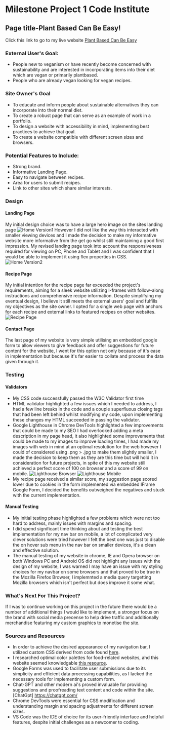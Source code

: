 # Milestone Project 1 Code Institute

## Page title-Plant Based Can Be Easy!

Click this link to go to my live website [Plant Based Can Be Easy](https://davet86.github.io/FirstProject/index.html)

### External User's Goal: 
* People new to veganism or have recently become concerned with sustainability and are interested in incorporating items into their diet which are vegan or primarily plantbased.
* People who are already vegan looking for vegan recipes.

### Site Owner's Goal
* To educate and inform people about sustainable alternatives they can incorporate into their normal diet.
* To create a robust page that can serve as an example of work in a portfolio.
* To design a website with accessibility in mind, implementing best practices to achieve that goal.
* To create a website compatible with different screen sizes and browsers.

### Potential Features to Include:
* Strong brand.
* Informative Landing Page.
* Easy to navigate between recipes.
* Area for users to submit recipes.
* Link to other sites which share similar interests.

### Design

#### Landing Page

My initial design choice was to have a large hero image on the sites landing page 
![Home Version1](Readme/assets/images/homever1.png)
However I did not like the way this interacted with smaller viewing devices and I made the decision to make my informative website more informative from the get go whilst still maintaining a good first impression.
My revised landing page took into account the responsiveness required for viewing on PC, Phone and Tablet and I was confident that I would be able to implement it using flex properties in CSS.
![Home Version2](Readme/assets/images/homever2.png)


#### Recipe Page

My initial intention for the recipe page far exceeded the project's requirements, aiming for a sleek website utilizing I-frames with follow-along instructions and comprehensive recipe information.
Despite simplifying my eventual design, I believe it still meets the external users' goal and fulfills my objectives as the site owner.
I opted for a single web page with anchors for each recipe and external links to featured recipes on other websites.
![Recipe Page](Readme/assets/images/recipe.png)


#### Contact Page

The last page of my website is very simple utilising an embedded google form to allow viewers to give feedback and offer suggestions for future content for the website, I went for this option not only because of it's ease in implementation but because it's far easier to collate and process the data given through it.

### Testing

#### Validators

* My CSS code successfully passed the W3C Validator first time
* HTML validator highlighted a few issues which I needed to address, I had a few line breaks in the code and a couple superfluous closing tags that had been left behind whilst modifying my code, upon implementing these changes my HTML succeeded in passing the validator.
* Google Lighthouse in Chrome DevTools highlighted a few improvements that could be made to my SEO I had overlooked adding a meta description in my page head, it also highlighted some improvements that could be made to my images to improve loading times, I had made my images with web in mind at an optimal resolution for the web however I could of considered using .png > .jpg to make them slightly smaller, I made the decision to keep them as they are this time but will hold it in consideration for future projects, in spite of this my website still achieved a perfect score of 100 on browser and a score of 99 on mobile.
![Lighthouse Browser](Readme/assets/images/LHBrowserTest.png)
![Lighthouse Mobile](Readme/assets/images/LHMobileTest.png)
* My recipe page received a similar score, my suggestion page scored lower due to cookies in the form implemented via embedded IFrame Google Form, I decided the benefits outweighed the negatives and stuck with the current implementation.

#### Manual Testing

* My initial testing phase highlighted a few problems which were not too hard to address, mainly issues with margins and spacing.
* I did spend significant time thinking about and testing the best implementation for my nav bar on mobile, a lot of complicated very clever solutions were tried however I felt the best one was just to disable the on hover sub menu in the nav bar on smaller devices, it's a clean and effective solution.
* The manual testing of my website in chrome, IE and Opera browser on both Windows PC and Android OS did not highlight any issues with the design of my website, I was warned I may have an issue with my styling choices for my navbar on some browsers and that proved to be true in the Mozilla Firefox Browser, I implemnted a media query targetting Mozilla browsers which isn't perfect but does improve it some what.

### What's Next For This Project?

If I was to continue working on this project in the future there would be a number of additional things I would like to implement, a stronger focus on the brand with social media precense to help drive traffic and additionally merchandise featuring my custom graphics to monetise the site.


### Sources and Resources

* In order to achieve the desired appearance of my navigation bar, I utilized custom CSS derived from code found [here](https://stackoverflow.com/questions/51295524/how-to-create-a-box-with-slanted-edges).
* I researched optimal color palettes for food-related websites, ahd this website seemed knowledgable [this resource](https://jenndavid.com/colors-that-influence-food-sales-infographic/).
* Google Forms was used to facilitate user submissions due to its simplicity and efficient data processing capabilities, as I lacked the necessary tools for implementing a custom form.
* Chat-GPT and other modern ai's proved invaluable for providing suggestions and proofreading text content and code within the site. [ChatGpt] https://chatgpt.com/
* Chrome DevTools were essential for CSS modification and understanding margin and spacing adjustments for different screen sizes.
* VS Code was the IDE of choice for its user-friendly interface and helpful features, despite initial challenges as a newcomer to coding.